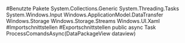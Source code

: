 #Benutzte Pakete
System.Collections.Generic
System.Threading.Tasks
System.Windows.Input
Windows.ApplicationModel.DataTransfer
Windows.Storage
Windows.Storage.Streams
Windows.UI.Xaml
#Importschnittstellen
#Exportschnittstellen
public async Task ProcessComandsAsync(DataPackageView dataview)
